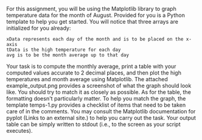 For this assignment, you will be using the Matplotlib library to graph temperature data for the month of August.  Provided for you is a Python template to help you get started.  You will notice that three arrays are initialized for you already:

    xData represents each day of the month and is to be placed on the x-axis
    tData is the high temperature for each day
    avg is to be the month average up to that day

Your task is to compute the monthly average, print a table with your computed values accurate to 2 decimal places, and then plot the high temperatures and month average using Matplotlib.  The attached example_output.png provides a screenshot of what the graph should look like.  You should try to match it as closely as possible.  As for the table, the formatting doesn't particularly matter.  To help you match the graph, the template temps-1.py provides a checklist of items that need to be taken care of in the comments. You may consult the Matplotlib documentation for pyplot (Links to an external site.) to help you carry out the task.  Your output table can be simply written to stdout (i.e., to the screen as your script executes).